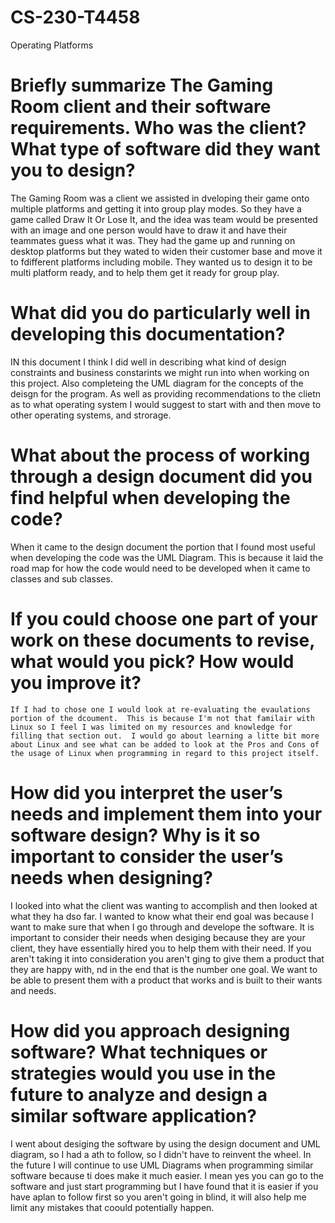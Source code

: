 # CS-230-T4458
Operating Platforms
# Briefly summarize The Gaming Room client and their software requirements. Who was the client? What type of software did they want you to design?
   The Gaming Room was a client we assisted in dveloping their game onto multiple platforms and getting it into group play modes.  So they have a game called Draw It Or Lose It, and the idea was team would be presented with an image and one person would have to draw it and have their teammates guess what it was. They had the game up and running on desktop platforms but they wated to widen their customer base and move it to fdifferent platforms including mobile. They wanted us to design it to be multi platform ready, and to help them get it ready for group play. 
   
# What did you do particularly well in developing this documentation?
 IN this document I think I did well in describing what kind of design constraints and business constarints we might run into when working on this project.  Also completeing the UML diagram for the concepts of the deisgn for the program.  As well as providing recommendations to the clietn as to what operating system I would suggest to start with and then move to other operating systems, and strorage.
 
# What about the process of working through a design document did you find helpful when developing the code?
  When it came to the design document the portion that I found most useful when developing the code was the UML Diagram.  This is because it laid the road map for how the code would need to be developed when it came to classes and sub classes.
  
 # If you could choose one part of your work on these documents to revise, what would you pick? How would you improve it?
    If I had to chose one I would look at re-evaluating the evaulations portion of the dcoument.  This is because I'm not that familair with Linux so I feel I was limited on my resources and knowledge for filling that section out.  I would go about learning a litte bit more about Linux and see what can be added to look at the Pros and Cons of the usage of Linux when programming in regard to this project itself. 
    
# How did you interpret the user’s needs and implement them into your software design? Why is it so important to consider the user’s needs when designing?
  I looked into what the client was wanting to accomplish and then looked at what they ha dso far.  I wanted to know what their end goal was because I want to make sure that when I go through and develope the software.  It is important to consider their needs when desiging because they are your client, they have essentially hired you to help them with their need. If you aren't taking it into consideration you aren't ging to give them a product that they are happy with, nd in the end that is the number one goal.  We want to be able to present them with a product that works and is built to their wants and needs. 
  
# How did you approach designing software? What techniques or strategies would you use in the future to analyze and design a similar software application?
  I went about desiging the software by using the design document and UML diagram, so I had a ath to follow, so I didn't have to reinvent the wheel.  In the future I will continue to use UML Diagrams when programming similar software because ti does make it much easier.  I mean yes you can go to the software and just start programming but I have found that it is easier if you have aplan to follow first so you aren't going in blind, it will also help me limit any mistakes that coould potentially happen. 
